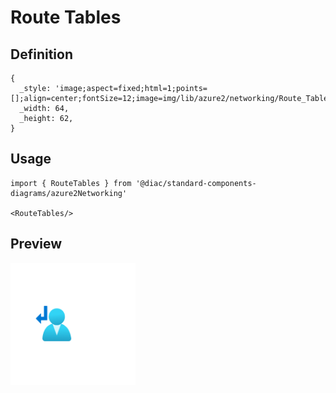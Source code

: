 # Route Tables

## Definition

```
{
  _style: 'image;aspect=fixed;html=1;points=[];align=center;fontSize=12;image=img/lib/azure2/networking/Route_Tables.svg;strokeColor=none;',
  _width: 64,
  _height: 62,
}
```

## Usage

```
import { RouteTables } from '@diac/standard-components-diagrams/azure2Networking'

<RouteTables/>
```

## Preview

<img src="./route-tables.png" width="200"/>

